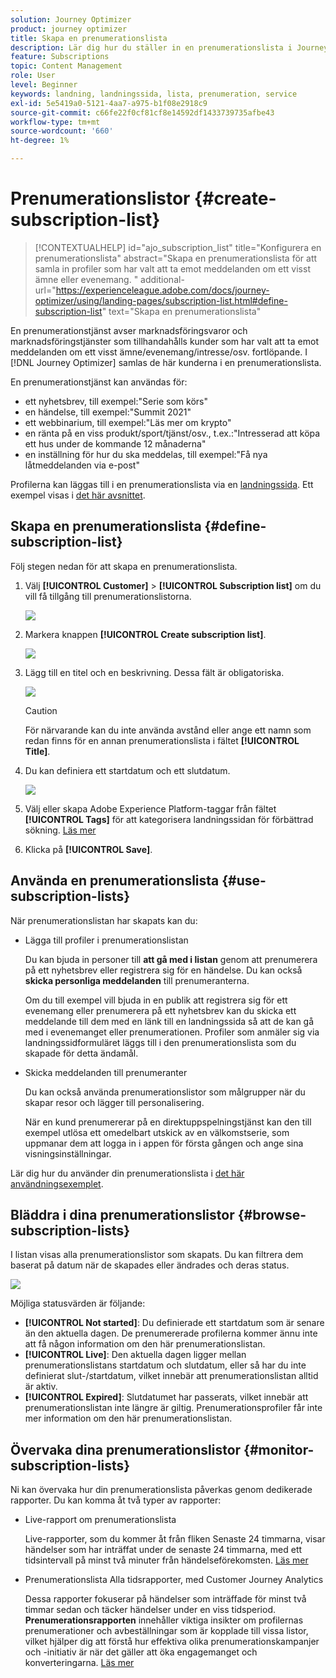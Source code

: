 ```yaml
---
solution: Journey Optimizer
product: journey optimizer
title: Skapa en prenumerationslista
description: Lär dig hur du ställer in en prenumerationslista i Journey Optimizer
feature: Subscriptions
topic: Content Management
role: User
level: Beginner
keywords: landning, landningssida, lista, prenumeration, service
exl-id: 5e5419a0-5121-4aa7-a975-b1f08e2918c9
source-git-commit: c66fe22f0cf81cf8e14592df1433739735afbe43
workflow-type: tm+mt
source-wordcount: '660'
ht-degree: 1%

---
```


# Prenumerationslistor {#create-subscription-list}

>[!CONTEXTUALHELP]
>id="ajo_subscription_list"
>title="Konfigurera en prenumerationslista"
>abstract="Skapa en prenumerationslista för att samla in profiler som har valt att ta emot meddelanden om ett visst ämne eller evenemang. "
>additional-url="https://experienceleague.adobe.com/docs/journey-optimizer/using/landing-pages/subscription-list.html#define-subscription-list" text="Skapa en prenumerationslista"

En prenumerationstjänst avser marknadsföringsvaror och marknadsföringstjänster som tillhandahålls kunder som har valt att ta emot meddelanden om ett visst ämne/evenemang/intresse/osv. fortlöpande. I [!DNL Journey Optimizer] samlas de här kunderna i en prenumerationslista.

En prenumerationstjänst kan användas för:

* ett nyhetsbrev, till exempel:&quot;Serie som körs&quot;
* en händelse, till exempel:&quot;Summit 2021&quot;
* ett webbinarium, till exempel:&quot;Läs mer om krypto&quot;
* en ränta på en viss produkt/sport/tjänst/osv., t.ex.:&quot;Intresserad att köpa ett hus under de kommande 12 månaderna&quot;
* en inställning för hur du ska meddelas, till exempel:&quot;Få nya låtmeddelanden via e-post&quot;

Profilerna kan läggas till i en prenumerationslista via en [landningssida](create-lp.md). Ett exempel visas i [det här avsnittet](lp-use-cases.md#subscription-to-a-service).

## Skapa en prenumerationslista {#define-subscription-list}

Följ stegen nedan för att skapa en prenumerationslista.

1. Välj **[!UICONTROL Customer]** > **[!UICONTROL Subscription list]** om du vill få tillgång till prenumerationslistorna.

   ![](assets/lp_subscription-lists.png)

1. Markera knappen **[!UICONTROL Create subscription list]**.

   ![](assets/lp_create-subscription-list.png)

1. Lägg till en titel och en beskrivning. Dessa fält är obligatoriska.

   ![](assets/lp_subscription-list-name.png)

   >[!CAUTION]
   >
   >För närvarande kan du inte använda avstånd eller ange ett namn som redan finns för en annan prenumerationslista i fältet **[!UICONTROL Title]**.

1. Du kan definiera ett startdatum och ett slutdatum.

   ![](assets/lp_subscription-list-dates.png)

1. Välj eller skapa Adobe Experience Platform-taggar från fältet **[!UICONTROL Tags]** för att kategorisera landningssidan för förbättrad sökning. [Läs mer](../start/search-filter-categorize.md#tags)

1. Klicka på **[!UICONTROL Save]**.

## Använda en prenumerationslista {#use-subscription-lists}

När prenumerationslistan har skapats kan du:

* Lägga till profiler i prenumerationslistan

  Du kan bjuda in personer till **att gå med i listan** genom att prenumerera på ett nyhetsbrev eller registrera sig för en händelse. Du kan också **skicka personliga meddelanden** till prenumeranterna.

  Om du till exempel vill bjuda in en publik att registrera sig för ett evenemang eller prenumerera på ett nyhetsbrev kan du skicka ett meddelande till dem med en länk till en landningssida så att de kan gå med i evenemanget eller prenumerationen. Profiler som anmäler sig via landningssidformuläret läggs till i den prenumerationslista som du skapade för detta ändamål.

* Skicka meddelanden till prenumeranter

  Du kan också använda prenumerationslistor som målgrupper när du skapar resor och lägger till personalisering.

  När en kund prenumererar på en direktuppspelningstjänst kan den till exempel utlösa ett omedelbart utskick av en välkomstserie, som uppmanar dem att logga in i appen för första gången och ange sina visningsinställningar.

Lär dig hur du använder din prenumerationslista i [det här användningsexemplet](lp-use-cases.md#subscription-to-a-service).


## Bläddra i dina prenumerationslistor {#browse-subscription-lists}

I listan visas alla prenumerationslistor som skapats. Du kan filtrera dem baserat på datum när de skapades eller ändrades och deras status.

![](assets/lp_subscription-filters.png)

Möjliga statusvärden är följande:

* **[!UICONTROL Not started]**: Du definierade ett startdatum som är senare än den aktuella dagen. De prenumererade profilerna kommer ännu inte att få någon information om den här prenumerationslistan.
* **[!UICONTROL Live]**: Den aktuella dagen ligger mellan prenumerationslistans startdatum och slutdatum, eller så har du inte definierat slut-/startdatum, vilket innebär att prenumerationslistan alltid är aktiv.
* **[!UICONTROL Expired]**: Slutdatumet har passerats, vilket innebär att prenumerationslistan inte längre är giltig. Prenumerationsprofiler får inte mer information om den här prenumerationslistan.


## Övervaka dina prenumerationslistor {#monitor-subscription-lists}

Ni kan övervaka hur din prenumerationslista påverkas genom dedikerade rapporter. Du kan komma åt två typer av rapporter:

* Live-rapport om prenumerationslista

  Live-rapporter, som du kommer åt från fliken Senaste 24 timmarna, visar händelser som har inträffat under de senaste 24 timmarna, med ett tidsintervall på minst två minuter från händelseförekomsten. [Läs mer](../reports/subscription-report-live.md)

* Prenumerationslista Alla tidsrapporter, med Customer Journey Analytics

  Dessa rapporter fokuserar på händelser som inträffade för minst två timmar sedan och täcker händelser under en viss tidsperiod. **Prenumerationsrapporten** innehåller viktiga insikter om profilernas prenumerationer och avbeställningar som är kopplade till vissa listor, vilket hjälper dig att förstå hur effektiva olika prenumerationskampanjer och -initiativ är när det gäller att öka engagemanget och konverteringarna. [Läs mer](../reports/subscription-report-global-cja.md)
